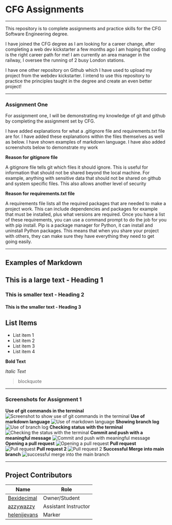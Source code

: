 # CFG Assignments
_______
This repository is to complete assignments and practice skills for the CFG Software Engineering degree.

I have joined the CFG degree as I am looking for a career change, after completing a web dev kickstarter a few months ago I am hoping that coding is the right career path for me! 
I am currently an area manager in the railway, I oversee the running of 2 busy London stations. 

I have one other repository on Github which I have used to upload my project from the webdev kickstarter. I intend to use this repository to practice the principles taught in the degree
and create an even better project! 
_____
### Assignment One
For assignment one, I will be demonstrating my knowledge of git and github by completing the assignment set by CFG.

I have added explanations for what a .gitignore file and requirements.txt file are for. I have added these explanations 
within the files themselves as well as below. I have shown examples of markdown language. I have also added screenshots below to 
demonstrate my work

**Reason for gitignore file**

A gitignore file tells git which files it should ignore. This is useful for information that should not be shared beyond the local machine.
For example, anything with sensitive data that should not be shared on github and system specific files. This also allows
another level of security

**Reason for requirements.txt file**

A requirements file lists all the required packages that are needed to make a project work.
This can include dependencies and packages for example that must be installed, plus what versions are required.
Once you have a list of these requirements, you can use a command prompt to do the job for you with pip install.
Pip is a package manager for Python, it can install and uninstall Python packages.
This means that when you share your project with others, they can make sure they have everything they need to get going easily.
________
## Examples of Markdown

## This is a large text - Heading 1

### This is smaller text - Heading 2

#### This is the smaller text - Heading 3

## List Items
- List item 1
- List item 2
- List item 3
- List item 4

**Bold Text** 

*Italic Text*

> blockquote
________
### Screenshots for Assignment 1

**Use of git commands in the terminal**
![Screenshot to show use of git commands in the terminal](./Images/git_commands.png)
**Use of markdown language**
![Use of markdown language](./Images/Markdown.png)
**Showing branch log**
![Use of branch log](./Images/branch_log.png)
**Checking status with the terminal**
![Checking the status with the terminal](./Images/checking_status.png)
**Commit and push with a meaningful message**
![Commit and push with meaningful message](./Images/commitandpush.png)
**Opening a pull request**
![Opening a pull request](./Images/open_pull.png)
**Pull request**
![Pull request](./Images/pull_request.png)
**Pull request 2**
![Pull request 2](./Images/Pull_request_two.png)
**Successful Merge into main branch**
![successful merge into the main branch](./Images/Successful_merge.png)


______________
## Project Contributors
| **Name**                                        | Role             |
|-------------------------------------------------|------------------|
| [Bexidecimal](https://github.com/Bexidecimal)   | Owner/Student    |
| [azzywazzy](https://github.com/azzywazzy)       | Assistant Instructor |
| [helenijevans](https://github.com/helenijevans) | Marker           |


